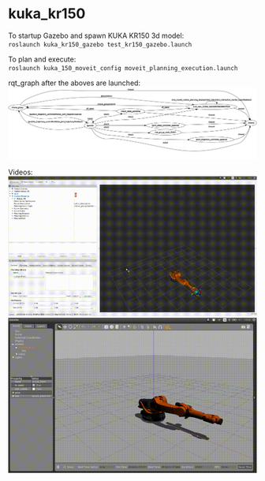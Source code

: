 # kuka_kr150
To startup Gazebo and spawn KUKA KR150 3d model:  
`roslaunch kuka_kr150_gazebo test_kr150_gazebo.launch`

To plan and execute:  
`roslaunch kuka_150_moveit_config moveit_planning_execution.launch`

rqt_graph after the aboves are launched:
![rqtgraph](rosgraph_2018-06-12.png)

Videos:
![video](rviz_2018-06-12.gif)
![video](gazebo_2018-06-12.gif)
